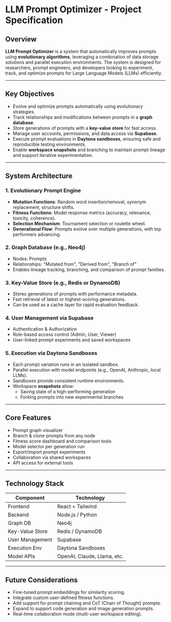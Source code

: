 # LLM Prompt Optimizer - Project Specification

## Overview

**LLM Prompt Optimizer** is a system that automatically improves prompts using **evolutionary algorithms**, leveraging a combination of data storage solutions and parallel execution environments. The system is designed for researchers, prompt engineers, and developers looking to experiment, track, and optimize prompts for Large Language Models (LLMs) efficiently.

---

## Key Objectives

- Evolve and optimize prompts automatically using evolutionary strategies.
- Track relationships and modifications between prompts in a **graph database**.
- Store generations of prompts with a **key-value store** for fast access.
- Manage user accounts, permissions, and data access via **Supabase**.
- Execute prompt evaluations in **Daytona sandboxes**, ensuring safe and reproducible testing environments.
- Enable **workspace snapshots** and branching to maintain prompt lineage and support iterative experimentation.

---

## System Architecture

### 1. **Evolutionary Prompt Engine**
- **Mutation Functions**: Random word insertion/removal, synonym replacement, structure shifts.
- **Fitness Functions**: Model response metrics (accuracy, relevance, toxicity, coherence).
- **Selection Mechanism**: Tournament selection or roulette wheel.
- **Generational Flow**: Prompts evolve over multiple generations, with top performers advancing.

### 2. **Graph Database (e.g., Neo4j)**
- Nodes: Prompts
- Relationships: "Mutated from", "Derived from", "Branch of"
- Enables lineage tracking, branching, and comparison of prompt families.

### 3. **Key-Value Store (e.g., Redis or DynamoDB)**
- Stores generations of prompts with performance metadata.
- Fast retrieval of latest or highest-scoring generations.
- Can be used as a cache layer for rapid evaluation feedback.

### 4. **User Management via Supabase**
- Authentication & Authorization
- Role-based access control (Admin, User, Viewer)
- User-linked prompt experiments and saved workspaces

### 5. **Execution via Daytona Sandboxes**
- Each prompt variation runs in an isolated sandbox.
- Parallel execution with model endpoints (e.g., OpenAI, Anthropic, local LLMs).
- Sandboxes provide consistent runtime environments.
- Workspace **snapshots** allow:
  - Saving state of a high-performing generation
  - Forking prompts into new experimental branches

---

## Core Features

- Prompt graph visualizer
- Branch & clone prompts from any node
- Fitness score dashboard and comparison tools
- Model selector per generation run
- Export/import prompt experiments
- Collaboration via shared workspaces
- API access for external tools

---

## Technology Stack

| Component           | Technology          |
|---------------------|---------------------|
| Frontend            | React + Tailwind    |
| Backend             | Node.js / Python    |
| Graph DB            | Neo4j               |
| Key-Value Store     | Redis / DynamoDB    |
| User Management     | Supabase            |
| Execution Env       | Daytona Sandboxes   |
| Model APIs          | OpenAI, Claude, Llama, etc. |

---

## Future Considerations

- Fine-tuned prompt embeddings for similarity scoring.
- Integrate custom user-defined fitness functions.
- Add support for prompt chaining and CoT (Chain of Thought) prompts.
- Expand to support code generation and image generation prompts.
- Real-time collaboration mode (multi-user workspace editing).
